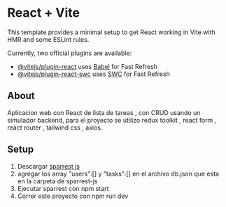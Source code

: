# React + Vite

This template provides a minimal setup to get React working in Vite with HMR and some ESLint rules.

Currently, two official plugins are available:

- [@vitejs/plugin-react](https://github.com/vitejs/vite-plugin-react/blob/main/packages/plugin-react/README.md) uses [Babel](https://babeljs.io/) for Fast Refresh
- [@vitejs/plugin-react-swc](https://github.com/vitejs/vite-plugin-react-swc) uses [SWC](https://swc.rs/) for Fast Refresh

## About

Aplicacion web con React  de lista de tareas , con CRUD usando un simulador backend, para el proyecto se utilizo redux toolkit , react form , react router , tailwind css , axios.


## Setup

1. Descargar  [sparrest js]("https://github.com/kasappeal/sparrest.js")
2. agregar los array "users":[] y "tasks":[] en el archivo db.json que esta en la carpeta de sparrest-js
3. Ejecutar sparrest con npm start
4. Correr este proyecto con npm run dev
